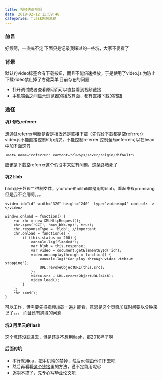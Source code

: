 ```yaml
---
title: 视频防盗啊啊
date: 2018-02-12 11:59:48
categories: flask网站总结
---
```


### 前言
好烦啊，一直搞不定
下面只是记录我踩过的一些坑，大家不要看了

### 背景
默认的video标签会有下载按钮，而且不能倍速播放，于是使用了video.js
为防止下载video禁止掉了右键菜单
目前存在的问题
- 打开调试或者查看原网页可以直接看到视频链接
- 手机端会之间显示浏览器的播放界面，都有直接下载的按钮

### 途径

#### 坑1 修改referrer
想通过referrer判断是否是播放还是直接下载（先假设下载都是空referrer）
video.js不能直接控制http请求，不能控制referrer
控制全局referrer可以在head中加下面这句
```
<meta name="referrer" content="always/never/origin/default">
```
应该是下载空referrer这个假设本来就有问题，这条路堵死了

#### 坑2 blob
blob用于处理二进制文件，youtube和bilibili都是用的blob，看起来很promising
但是我不会用啊。。。
```
<video id="id" width="320" height="240"  type='video/mp4' controls  > </video>

window.onload = function() {
    var xhr = new XMLHttpRequest();
    xhr.open('GET', 'mov_bbb.mp4', true);
    xhr.responseType = 'blob'; //important
    xhr.onload = function(e) {
        if (this.status == 200) {
            console.log("loaded");
            var blob = this.response;
            var video = document.getElementById('id');
            video.oncanplaythrough = function() {
                console.log("Can play through video without stopping");
                URL.revokeObjectURL(this.src);
            };
            video.src = URL.createObjectURL(blob);
            video.load();
        }
    };
    xhr.send();
}
```
可以工作，但需要先把视频加载一遍才能看，意思是这个页面加载时间要以分钟来记了。。。
而且还有跨域的问题

#### 坑3 阿里云的flash
这个坑还没踩进去，但是还是不想用flash，都2018年了啊

#### 后面的坑 
- 不行就用ua，把手机端的禁掉，然后pc端由他们下去吧
- 然后再看看[这个链接](https://stackoverflow.com/questions/9756837/prevent-html5-video-from-being-downloaded-right-click-saved)里的方法，说不定能用呢😢
- 近期不搞了，先专心写毕业论文吧



